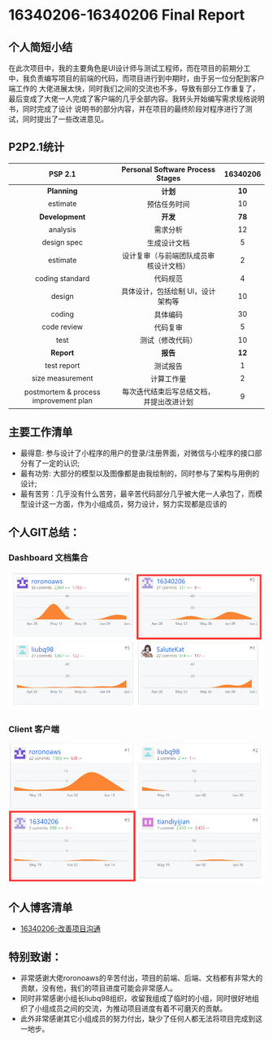 # 16340206-16340206 Final Report

## 个人简短小结

  在此次项目中，我的主要角色是UI设计师与测试工程师，而在项目的前期分工中，我负责编写项目的前端的代码，而项目进行到中期时，由于另一位分配到客户端工作的
大佬进展太快，同时我们之间的交流也不多，导致有部分工作重复了，最后变成了大佬一人完成了客户端的几乎全部内容。我转头开始编写需求规格说明书，同时完成了设计
说明书的部分内容，并在项目的最终阶段对程序进行了测试，同时提出了一些改进意见。

## P2P2.1统计
| PSP 2.1 | Personal Software Process Stages	 | 16340206  | 
| :---------------: | :---------------: |:------: | 
|  **Planning**   |     **计划**       | **10**  |  
|  estimate   |    预估任务时间        | 10 |   
|  **Development**   |      **开发**      | **78** |
|   analysis  |    需求分析        | 12 |
|  design spec   |     生成设计文档     | 5 | 
| estimate    |      设计复审（与前端团队成员审核设计文档）      | 2  |  
|  coding standard   |      代码规范      | 4 |
|   design  |     具体设计，包括绘制 UI，设计架构等       | 10 |   
|  coding   |    具体编码        | 30 | 
|  code review   |     代码复审       | 5 |  
|  test   |     测试（修改代码）       | 10 |   
|  **Report**   |     **报告**       | **12** |   
|  test report   |     测试报告       | 1 |  
|  size measurement   |       计算工作量     | 2 |  
|   postmortem & process improvement plan  |    每次迭代结束后写总结文档，并提出改进计划  | 9 |   

## 主要工作清单

- 最得意: 参与设计了小程序的用户的登录/注册界面，对微信与小程序的接口部分有了一定的认识;
- 最有功劳: 大部分的模型以及图像都是由我绘制的，同时参与了架构与用例的设计;
- 最有苦劳：几乎没有什么苦劳，最辛苦代码部分几乎被大佬一人承包了，而模型设计这一方面，作为小组成员，努力设计，努力实现都是应该的

## 个人GIT总结：

### Dashboard 文档集合

![dashboard](temp/git1.png)

### Client 客户端

![client](temp/git2.png)

## 个人博客清单
- [16340206-改善项目沟通](https://16340206.github.io/%E6%94%B9%E5%96%84%E9%A1%B9%E7%9B%AE%E6%B2%9F%E9%80%9A)

## 特别致谢：

- 非常感谢大佬roronoaws的辛苦付出，项目的前端、后端、文档都有非常大的贡献，没有他，我们的项目进度可能会非常感人。
- 同时非常感谢小组长liubq98组织，收留我组成了临时的小组，同时很好地组织了小组成员之间的交流，为推动项目进度有着不可磨灭的贡献。
- 此外非常感谢其它小组成员的努力付出，缺少了任何人都无法将项目完成到这一地步。



